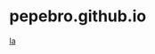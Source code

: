# pepebro.github.io


<a href="https://enjoing.us/wp-admin/admin.php?page=geo-request" target="_blank">la</a>

